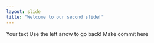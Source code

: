 ```yaml
---
layout: slide
title: "Welcome to our second slide!"
---
```

Your text
Use the left arrow to go back!
Make commit here
